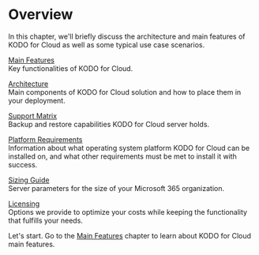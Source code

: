 # Overview

In this chapter, we'll briefly discuss the architecture and main features of KODO for Cloud as well as some typical use case scenarios.

[Main Features]()   
Key functionalities of KODO for Cloud.

[Architecture]()   
Main components of KODO for Cloud solution and how to place them in your deployment.

[Support Matrix]()   
Backup and restore capabilities KODO for Cloud server holds. 

[Platform Requirements]()   
Information about what operating system platform KODO for Cloud can be installed on, and what other requirements must be met to install it with success.

[Sizing Guide]()   
Server parameters for the size of your Microsoft 365 organization.

[Licensing]()   
Options we provide to optimize your costs while keeping the functionality that fulfills your needs.

Let's start. Go to the [Main Features]() chapter to learn about KODO for Cloud main features.

